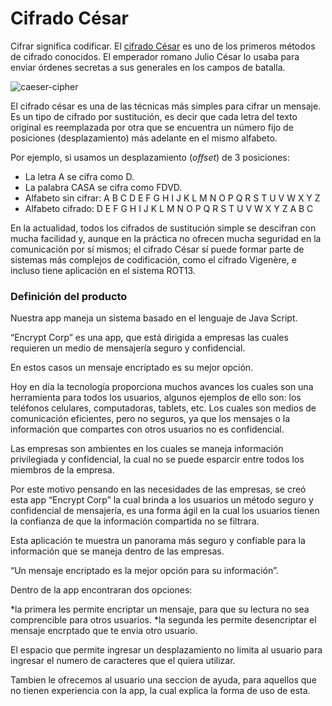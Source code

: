 # Cifrado César

Cifrar significa codificar. El [cifrado César](https://en.wikipedia.org/wiki/Caesar_cipher)
es uno de los primeros métodos de cifrado conocidos. El emperador romano Julio
César lo usaba para enviar órdenes secretas a sus generales en los campos de
batalla.

![caeser-cipher](https://upload.wikimedia.org/wikipedia/commons/thumb/2/2b/Caesar3.svg/2000px-Caesar3.svg.png)

El cifrado césar es una de las técnicas más simples para cifrar un mensaje. Es
un tipo de cifrado por sustitución, es decir que cada letra del texto original
es reemplazada por otra que se encuentra un número fijo de posiciones
(desplazamiento) más adelante en el mismo alfabeto.

Por ejemplo, si usamos un desplazamiento (_offset_) de 3 posiciones:

* La letra A se cifra como D.
* La palabra CASA se cifra como FDVD.
* Alfabeto sin cifrar: A B C D E F G H I J K L M N O P Q R S T U V W X Y Z
* Alfabeto cifrado: D E F G H I J K L M N O P Q R S T U V W X Y Z A B C

En la actualidad, todos los cifrados de sustitución simple se descifran con
mucha facilidad y, aunque en la práctica no ofrecen mucha seguridad en la
comunicación por sí mismos; el cifrado César sí puede formar parte de sistemas
más complejos de codificación, como el cifrado Vigenère, e incluso tiene
aplicación en el sistema ROT13.


### Definición del producto

Nuestra app maneja un sistema basado en el lenguaje de Java Script.

“Encrypt Corp” es una app, que está dirigida a empresas las cuales requieren un medio de mensajería seguro y confidencial.

En estos casos un mensaje encriptado es su mejor opción.

Hoy en día la tecnología proporciona muchos avances los cuales son una herramienta para todos los usuarios, algunos ejemplos de ello son: los teléfonos celulares, computadoras, tablets, etc. Los cuales son medios de comunicación eficientes, pero no seguros, ya que los mensajes o la información que compartes con otros usuarios no es confidencial. 

Las empresas son ambientes en los cuales se maneja información privilegiada y confidencial, la cual no se puede esparcir entre todos los miembros de la empresa.

Por este motivo pensando en las necesidades de las empresas, se creó esta app “Encrypt Corp” la cual brinda a los usuarios un método seguro y confidencial de mensajería, es una forma ágil en la cual los usuarios tienen la confianza de que la información compartida no se filtrara.

Esta aplicación te muestra un panorama más seguro y confiable para la información que se maneja dentro de las empresas.

“Un mensaje encriptado es la mejor opción para su información”.

Dentro de la app encontraran dos opciones: 

*la primera les permite encriptar un mensaje, para que su lectura no sea comprencible para otros usuarios. 
*la segunda les permite desencriptar el mensaje encrptado que te envia otro usuario.

El espacio que permite ingresar un desplazamiento no limita al usuario para ingresar el numero de caracteres que el quiera utilizar.

Tambien le ofrecemos al usuario una seccion de ayuda, para aquellos que no tienen experiencia con la app, la cual explica la forma de uso de esta.


